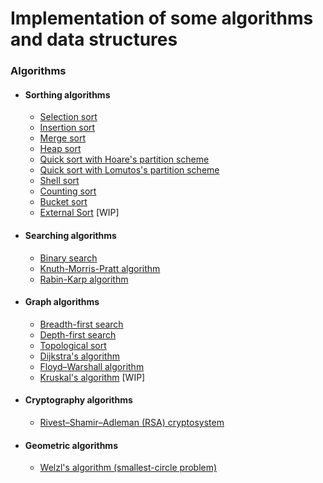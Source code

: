 # Implementation of some algorithms and data structures
### Algorithms
- #### Sorthing algorithms
    - [Selection sort](https://github.com/msfurnadzhiev/algorithms_and_data_structures/blob/master/Algorithms/Sorting%20Algorithms/SELECTION_SORT.cpp)
    - [Insertion sort](https://github.com/msfurnadzhiev/algorithms_and_data_structures/blob/master/Algorithms/Sorting%20Algorithms/INSERTION_SORT.cpp)
    - [Merge sort](https://github.com/msfurnadzhiev/algorithms_and_data_structures/blob/master/Algorithms/Sorting%20Algorithms/MERGE_SORT.cpp)
    - [Heap sort](https://github.com/msfurnadzhiev/algorithms_and_data_structures/blob/master/Algorithms/Sorting%20Algorithms/HEAP_SORT.cpp)
    - [Quick sort with Hoare's partition scheme](https://github.com/msfurnadzhiev/algorithms_and_data_structures/blob/master/Algorithms/Sorting%20Algorithms/QUICK_SORT_PARTITION_HOARE.cpp)
    - [Quick sort with Lomutos's partition scheme](https://github.com/msfurnadzhiev/algorithms_and_data_structures/blob/master/Algorithms/Sorting%20Algorithms/QUICK_SORT_PARTITION_LOMUTO.cpp)
    - [Shell sort](https://github.com/msfurnadzhiev/algorithms_and_data_structures/blob/master/Algorithms/Sorting%20Algorithms/SHELL_SORT.cpp)
    - [Counting sort](https://github.com/msfurnadzhiev/algorithms_and_data_structures/blob/master/Algorithms/Sorting%20Algorithms/COUNTING_SORT.cpp)
    - [Bucket sort](https://github.com/msfurnadzhiev/algorithms_and_data_structures/blob/master/Algorithms/Sorting%20Algorithms/BUCKET_SORT.cpp)
    - [External Sort](https://github.com/msfurnadzhiev/algorithms_and_data_structures/blob/master/Algorithms/Sorting%20Algorithms/[WIP]%20External%20Sort) [WIP]

- #### Searching algorithms
    - [Binary search](https://github.com/msfurnadzhiev/algorithms_and_data_structures/blob/master/Algorithms/Searching%20Algorithms/BINARY_SEARCH.cpp)
    - [Knuth-Morris-Pratt algorithm](https://github.com/msfurnadzhiev/algorithms_and_data_structures/blob/master/Algorithms/Searching%20Algorithms/KNUTH_MORRIS_PRATT_ALGORITHM.cpp)
    - [Rabin-Karp algorithm](https://github.com/msfurnadzhiev/algorithms_and_data_structures/blob/master/Algorithms/Searching%20Algorithms/RABIN_KARP_ALGORITHM.cpp)

- #### Graph algorithms
    - [Breadth-first search](https://github.com/msfurnadzhiev/algorithms_and_data_structures/blob/master/Algorithms/Graph%20Algorithms/BREADTH_FIRST_SEARCH.cpp)
    - [Depth-first search](https://github.com/msfurnadzhiev/algorithms_and_data_structures/blob/master/Algorithms/Graph%20Algorithms/DEPTH_FIRST_SEARCH.cpp)
    - [Topological sort](https://github.com/msfurnadzhiev/algorithms_and_data_structures/blob/master/Algorithms/Graph%20Algorithms/TOPOLOGICAL_SORT.cpp)
    - [Dijkstra's algorithm](https://github.com/msfurnadzhiev/algorithms_and_data_structures/blob/master/Algorithms/Graph%20Algorithms/DIJKSTRA.cpp)
    - [Floyd–Warshall algorithm](https://github.com/msfurnadzhiev/algorithms_and_data_structures/blob/master/Algorithms/Graph%20Algorithms/FLOYD_WARSHALL.cpp)
    - [Kruskal's algorithm](https://github.com/msfurnadzhiev/algorithms_and_data_structures/blob/master/Algorithms/Graph%20Algorithms/[WIP]%20KRUSKAL.cpp) [WIP]

- #### Cryptography algorithms
    - [Rivest–Shamir–Adleman (RSA) cryptosystem](https://github.com/msfurnadzhiev/algorithms_and_data_structures/blob/master/Algorithms/Cryptography%20Algorithms/RSA.py)

- #### Geometric algorithms
    - [Welzl's algorithm (smallest-circle problem)](https://github.com/msfurnadzhiev/algorithms_and_data_structures/blob/master/Algorithms/Geometric%20Algorithms/WelzlAlgorithm.cpp)
